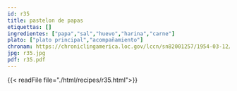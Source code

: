```yaml
---
id: r35
title: pastelon de papas
etiquettas: []
ingredientes: ["papa","sal","huevo","harina","carne"]
plato: ["plato principal","acompañamiento"]
chronam: https://chroniclingamerica.loc.gov/lccn/sn82001257/1954-03-12/ed-1/seq-4/
jpg: r35.jpg
pdf: r35.pdf
---
```


{{< readFile file="./html/recipes/r35.html">}}